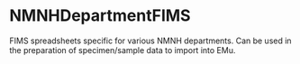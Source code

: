 # NMNHDepartmentFIMS
FIMS spreadsheets specific for various NMNH departments. Can be used in the preparation of specimen/sample data to import into EMu.
